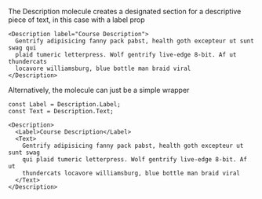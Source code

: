 The Description molecule creates a designated section for a descriptive piece of text, in this case with a label prop

```react
<Description label="Course Description">
  Gentrify adipisicing fanny pack pabst, health goth excepteur ut sunt swag qui
  plaid tumeric letterpress. Wolf gentrify live-edge 8-bit. Af ut thundercats
  locavore williamsburg, blue bottle man braid viral
</Description>
```

Alternatively, the molecule can just be a simple wrapper

```react
const Label = Description.Label;
const Text = Description.Text;

<Description>
  <Label>Course Description</Label>
  <Text>
    Gentrify adipisicing fanny pack pabst, health goth excepteur ut sunt swag
    qui plaid tumeric letterpress. Wolf gentrify live-edge 8-bit. Af ut
    thundercats locavore williamsburg, blue bottle man braid viral
  </Text>
</Description>
```
